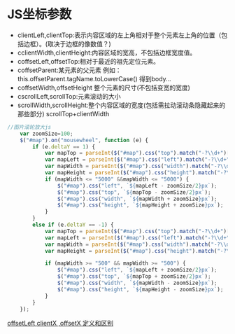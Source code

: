 # JS坐标参数

* clientLeft,clientTop:表示内容区域的左上角相对于整个元素左上角的位置（包括边框）。(取决于边框的像数值？)
* cclientWidth,clientHeight:内容区域的宽高，不包括边框宽度值。
* coffsetLeft,offsetTop:相对于最近的祖先定位元素。
* coffsetParent:某元素的父元素 例如：this.offsetParent.tagName.toLowerCase() 得到body...
* coffsetWidth,offsetHeight 整个元素的尺寸(不包括变宽的宽度)
* cscrollLeft,scrollTop:元素滚动的大小
* scrollWidth,scrollHeight:整个内容区域的宽度(包括需拉动滚动条隐藏起来的那些部分) scrollTop+clientWidth



```js
//图片滚轮放大js
    var zoomSize=100;
    $("#map").on("mousewheel", function (e) {
        if (e.deltaY == 1) {
            var mapTop = parseInt($("#map").css("top").match("-?\\d+")[0]);
            var mapLeft = parseInt($("#map").css("left").match("-?\\d+")[0]);
            var mapWidth = parseInt($("#map").css("width").match("-?\\d+")[0]);
            var mapHeight = parseInt($("#map").css("height").match("-?\\d+")[0]);
            if (mapWidth <= "5000" &&mapWidth <= "5000") {
                $("#map").css("left", `${mapLeft - zoomSize/2}px`);
                $("#map").css("top", `${mapTop - zoomSize/2}px`);
                $("#map").css("width", `${mapWidth + zoomSize}px`);
                $("#map").css("height", `${mapHeight + zoomSize}px`);
            }
        }
        else if (e.deltaY == -1) {
            var mapTop = parseInt($("#map").css("top").match("-?\\d+")[0]);
            var mapLeft = parseInt($("#map").css("left").match("-?\\d+")[0]);
            var mapWidth = parseInt($("#map").css("width").match("-?\\d+")[0]);
            var mapHeight = parseInt($("#map").css("height").match("-?\\d+")[0]);

            if (mapWidth >= "500" && mapWidth >= "500") {
                $("#map").css("left", `${mapLeft + zoomSize/2}px`);
                $("#map").css("top", `${mapTop + zoomSize/2}px`);
                $("#map").css("width", `${mapWidth - zoomSize}px`);
                $("#map").css("height", `${mapHeight - zoomSize}px`);
            }
        }
    });
```

[offsetLeft,clientX ,offsetX 定义和区别](https://www.cnblogs.com/moluxi/p/13601338.html)